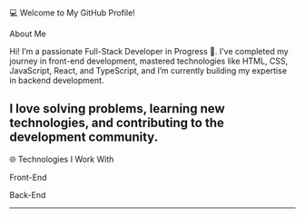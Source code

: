 💻 Welcome to My GitHub Profile!

About Me

Hi! I’m a passionate Full-Stack Developer in Progress 🌟. I’ve completed my journey in front-end development, mastered technologies like HTML, CSS, JavaScript, React, and TypeScript, and I’m currently building my expertise in backend development.

I love solving problems, learning new technologies, and contributing to the development community.
---

🌐 Technologies I Work With

Front-End














Back-End









---
